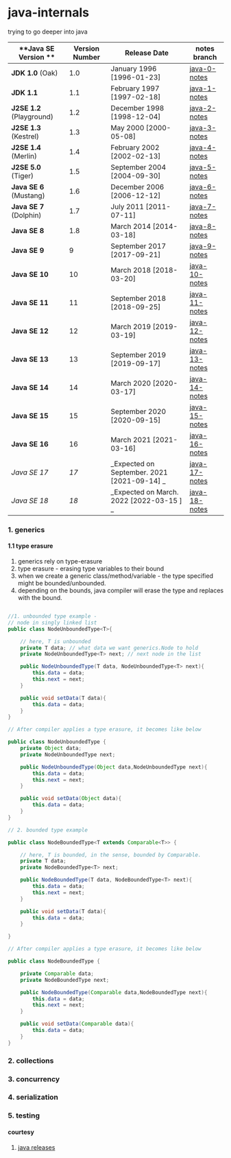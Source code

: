 # java-internals
trying to go deeper into java

| **Java SE Version **         | **Version Number** | **Release Date**         | **notes branch**|
| ---------------------------- | ------------------ | ------------------------ |--- |
| **JDK 1.0** (Oak)           | 1.0                | January 1996 [1996-01-23]            | [java-0-notes](https://github.com/inspire99/java-internals/tree/java-0) |
| **JDK 1.1**                  | 1.1                | February 1997 [1997-02-18]            | [java-1-notes](https://github.com/inspire99/java-internals/tree/java-1)|
| **J2SE 1.2** (Playground)   | 1.2                | December 1998  [1998-12-04]           | [java-2-notes](https://github.com/inspire99/java-internals/tree/java-2) |
| **J2SE 1.3** (Kestrel)      | 1.3                | May 2000    [2000-05-08]             | [java-3-notes](https://github.com/inspire99/java-internals/tree/java-3)|
| **J2SE 1.4** (Merlin)       | 1.4                | February 2002   [2002-02-13]          | [java-4-notes](https://github.com/inspire99/java-internals/tree/java-4)|
| **J2SE 5.0** (Tiger)        | 1.5                | September 2004 [2004-09-30]          | [java-5-notes](https://github.com/inspire99/java-internals/tree/java-5)|
| **Java SE 6** (Mustang) | 1.6                | December 2006  [2006-12-12]          | [java-6-notes](https://github.com/inspire99/java-internals/tree/java-6)|
| **Java SE 7** (Dolphin) | 1.7                | July 2011  [2011-07-11]              | [java-7-notes](https://github.com/inspire99/java-internals/tree/java-7)|
| **Java SE 8**            | 1.8                | March 2014    [2014-03-18]           | [java-8-notes](https://github.com/inspire99/java-internals/tree/java-8)|
| **Java SE 9**            | 9                  | September 2017 [2017-09-21]    | [java-9-notes](https://github.com/inspire99/java-internals/tree/java-9)|
| **Java SE 10**           | 10                 | March 2018  [2018-03-20]       | [java-10-notes](https://github.com/inspire99/java-internals/tree/java-10)|
| **Java SE 11**           | 11                 | September 2018 [2018-09-25]    | [java-11-notes](https://github.com/inspire99/java-internals/tree/java-11)|
| **Java SE 12**               | 12                 | March 2019 [2019-03-19]        | [java-12-notes](https://github.com/inspire99/java-internals/tree/java-12)|
| **Java SE 13**               | 13                 | September 2019 [2019-09-17]     | [java-13-notes](https://github.com/inspire99/java-internals/tree/java-13)|
| **Java SE 14**               | 14                 | March 2020   [2020-03-17]      | [java-14-notes](https://github.com/inspire99/java-internals/tree/java-14)|
| **Java SE 15**               | 15                 | September 2020 [2020-09-15]    | [java-15-notes](https://github.com/inspire99/java-internals/tree/java-15)|
| **Java SE 16**               | 16                 | March 2021  [2021-03-16]       | [java-16-notes](https://github.com/inspire99/java-internals/tree/java-16)|
| _Java SE 17_                 | _17_               | _Expected on September. 2021 [2021-09-14] _ | [java-17-notes](https://github.com/inspire99/java-internals/tree/java-17)|
| _Java SE 18_                 | _18_               | _Expected on March. 2022 [2022-03-15	] _ | [java-18-notes](https://github.com/inspire99/java-internals/tree/java-18)|



### 1. generics 
 
#### 1.1 type erasure

1. generics rely on type-erasure
2. type erasure - erasing type variables to their bound
3. when we create a generic class/method/variable - the type specified 
might be bounded/unbounded. 
4. depending on the bounds, java compiler will erase the type and replaces
with the bound. 

```java

//1. unbounded type example - 
// node in singly linked list
public class NodeUnboundedType<T>{

    // here, T is unbounded
    private T data; // what data we want generics.Node to hold
    private NodeUnboundedType<T> next; // next node in the list

    public NodeUnboundedType(T data, NodeUnboundedType<T> next){
        this.data = data;
        this.next = next;
    }

    public void setData(T data){
        this.data = data;
    }
}

// After compiler applies a type erasure, it becomes like below

public class NodeUnboundedType {
    private Object data;
    private NodeUnboundedType next;

    public NodeUnboundedType(Object data,NodeUnboundedType next){
        this.data = data;
        this.next = next;
    }

    public void setData(Object data){
        this.data = data;
    }
}

// 2. bounded type example

public class NodeBoundedType<T extends Comparable<T>> {

    // here, T is bounded, in the sense, bounded by Comparable.
    private T data;
    private NodeBoundedType<T> next;

    public NodeBoundedType(T data, NodeBoundedType<T> next){
        this.data = data;
        this.next = next;
    }

    public void setData(T data){
        this.data = data;
    }

}

// After compiler applies a type erasure, it becomes like below

public class NodeBoundedType {

    private Comparable data;
    private NodeBoundedType next;

    public NodeBoundedType(Comparable data,NodeBoundedType next){
        this.data = data;
        this.next = next;
    }

    public void setData(Comparable data){
        this.data = data;
    }
}
```
### 2. collections

### 3. concurrency

### 4. serialization

### 5. testing


#### courtesy
1. [java releases](https://www.java.com/releases/)
